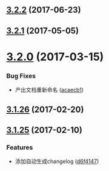 <a name="3.2.2"></a>
## [3.2.2](https://github.com/iuap-design/neoui-kero-mixin/compare/v3.2.1...v3.2.2) (2017-06-23)



<a name="3.2.1"></a>
## [3.2.1](https://github.com/iuap-design/neoui-kero-mixin/compare/v3.2.0...v3.2.1) (2017-05-05)



<a name="3.2.0"></a>
# [3.2.0](https://github.com/iuap-design/neoui-kero-mixin/compare/v3.1.26...v3.2.0) (2017-03-15)


### Bug Fixes

* 产出文档重新命名 ([acaecb1](https://github.com/iuap-design/neoui-kero-mixin/commit/acaecb1))



<a name="3.1.26"></a>
## [3.1.26](https://github.com/iuap-design/neoui-kero-mixin/compare/v3.1.25...v3.1.26) (2017-02-20)



<a name="3.1.25"></a>
## [3.1.25](https://github.com/iuap-design/neoui-kero-mixin/compare/d6f4147...v3.1.25) (2017-02-10)


### Features

* 添加自动生成changelog ([d6f4147](https://github.com/iuap-design/neoui-kero-mixin/commit/d6f4147))



